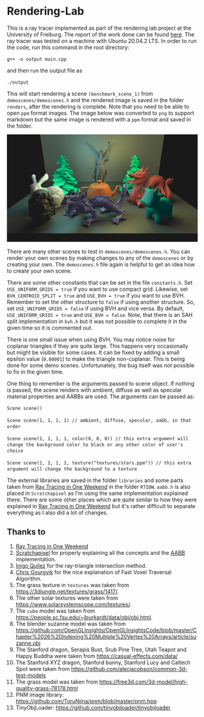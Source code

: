 # Rendering-Lab

This is a ray tracer implemented as part of the rendering lab project at the University of Freiburg. The report of the work done can be found <a href="Report/Adil_Rabbani_Lab_Report.pdf">here</a>. The ray tracer was tested on a machine with Ubuntu 20.04.2 LTS. In order to run the code, run this command in the root directory:

```
g++ -o output main.cpp
```
and then run the output file as
```
./output
```
This will start rendering a scene `(benchmark_scene_1)` from `demoscenes/demoscenes.h` and the rendered image is saved in ţhe folder `renders`, after the rendering is complete. Note that you need to be able to open `ppm` format images. The image below was converted to `png` to support markdown but the same image is rendered with a `ppm` format and saved in the folder.

![Benchmark scene render with area lights](benchmark_scene_1.png)

There are many other scenes to test in `demoscenes/demoscenes.h`. You can render your own scenes by making changes to any of the `demoscenes` or by creating your own. The `demoscenes.h` file again is helpful to get an idea how to create your own scene.

There are some other constants that can be set in the file `constants.h`. Set `USE_UNIFORM_GRIDS = true` if you want to use compact grid. Likewise, set `BVH_CENTROID_SPLIT = true` and `USE_BVH = true` if you want to use BVH. Remember to set the other structure to `false` if using another structure. So, set `USE_UNIFORM_GRIDS = false` if using BVH and vice versa. By default, `USE_UNIFORM_GRIDS = true` and `USE_BVH = false`. Note, that there is an SAH split implementation in `bvh.h` but it was not possible to complete it in the given time so it is commented out.

There is one small issue when using BVH. You may notice noise for coplanar triangles if they are quite large. This happens very occasionally but might be visible for some cases. It can be fixed by adding a small epsilon value (`0.00001`) to make the triangle non-coplanar. This is being done for some demo scenes. Unfortunately, the bug itself was not possible to fix in the given time.

One thing to remember is the arguments passed to scene object. If nothing is passed, the scene renders with ambient, diffuse as well as specular material properties and AABBs are used. The arguments can be passed as:
```
Scene scene()

Scene scene(1, 1, 1, 1) // ambient, diffuse, specular, aabb, in that order

Scene scene(1, 1, 1, 1, color(0, 0, 0)) // this extra argument will change the background color to black or any other color of user's choice

Scene scene(1, 1, 1, 1, texture("textures/stars.ppm")) // this extra argument will change the background to a texture
```

The external libraries are saved in the folder `libraries` and some parts taken from [Ray Tracing in One Weekend](https://raytracing.github.io/books/RayTracingInOneWeekend.html) in the folder `RTIOW`. `aabb.h` is also placed in `Scratchapixel` as I'm using the same implementation explained there. There are some other places which are quite similar to how they were explained in [Ray Tracing in One Weekend](https://raytracing.github.io/books/RayTracingInOneWeekend.html) but it's rather difficult to separate everything as I also did a lot of changes.

## Thanks to
1. [Ray Tracing in One Weekend](https://raytracing.github.io/books/RayTracingInOneWeekend.html)
1. [Scratchapixel](https://www.scratchapixel.com/) for properly explaining all the concepts and the [AABB](https://www.scratchapixel.com/lessons/3d-basic-rendering/minimal-ray-tracer-rendering-simple-shapes/ray-box-intersection) implementation.
1. [Inigo Quilez](https://www.iquilezles.org/www/articles/intersectors/intersectors.htm) for the ray-triangle intersection method.
1. [Chris Gyurgyik](https://github.com/cgyurgyik/fast-voxel-traversal-algorithm/blob/master/overview/FastVoxelTraversalOverview.md) for the nice explanation of Fast Voxel Traversal Algorithm.
1. The grass texture in `textures` was taken from https://3djungle.net/textures/grass/1417/.
1. The other solar textures were taken from https://www.solarsystemscope.com/textures/.
1. The `cube` model was taken from https://people.sc.fsu.edu/~jburkardt/data/obj/obj.html.
1. The blender suzanne model was taken from https://github.com/OpenGLInsights/OpenGLInsightsCode/blob/master/Chapter%2026%20Indexing%20Multiple%20Vertex%20Arrays/article/suzanne.obj
1. The Stanford dragon, Serapis Bust, Srub Pine Tree, Utah Teapot and Happy Buddha were taken from https://casual-effects.com/data/
1. The Stanford XYZ dragon, Stanford bunny, Stanford Lucy and Caltech Spot were taken from https://github.com/alecjacobson/common-3d-test-models
1. The grass model was taken from https://free3d.com/3d-model/high-quality-grass-78178.html
1. PNM image library: https://github.com/ToruNiina/pnm/blob/master/pnm.hpp
1. TinyObjLoader: https://github.com/tinyobjloader/tinyobjloader

